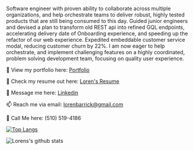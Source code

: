 Software engineer with proven ability to collaborate across multiple organizations, and help orchestrate teams to deliver robust, highly tested products that are still being consumed to this day. Guided junior engineers and devised a plan to transform old REST api into refined GQL endpoints, accelerating delivery date of Onboarding experience, and speeding up the refactor of our web experience. Expedited embeddable customer service modal, reducing customer churn by 22%. I am now eager to help orchestrate, and implement challenging features on a highly coordinated, problem solving development team, focusing on quality user experience.

👀 View my portfolio here: [Portfolio](https://visylvius.github.io/portfolio-site/)

📝 Check my resume out here: [Loren's Resume](https://docs.google.com/document/d/1sXGXIeHfpuJxBeTjZtL5KuLomfyg5fyWHmoXEV8JfWc/edit?usp=sharing)

💬 Message me here: [Linkedin](https://www.linkedin.com/in/lorenbarrick/)

📫 Reach me via email: [lorenbarrick@gmail.com](mailto:lorenbarrick@gmail.com)

📲 Call Me here: ‪(510) 519-4186‬

[![Top Langs](https://github-readme-stats.vercel.app/api/top-langs/?username=visylvius&layout=compact)](https://github.com/visylvius/github-readme-stats)

![Lorens's github stats](https://github-readme-stats.vercel.app/api?username=visylvius&show_icons=true&theme=dark)
<!--
**Visylvius/Visylvius** is a ✨ _special_ ✨ repository because its `README.md` (this file) appears on your GitHub profile.

Here are some ideas to get you started:

- 🔭 I’m currently working on ...
- 🌱 I’m currently learning ...
- 👯 I’m looking to collaborate on ...
- 🤔 I’m looking for help with ...
- 💬 Ask me about ...
- 📫 How to reach me: ...
- 😄 Pronouns: ...
- ⚡ Fun fact: ...
-->
